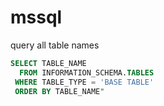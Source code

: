 # mssql

query all table names

```sql
SELECT TABLE_NAME
  FROM INFORMATION_SCHEMA.TABLES
 WHERE TABLE_TYPE = 'BASE TABLE'
 ORDER BY TABLE_NAME"
```

